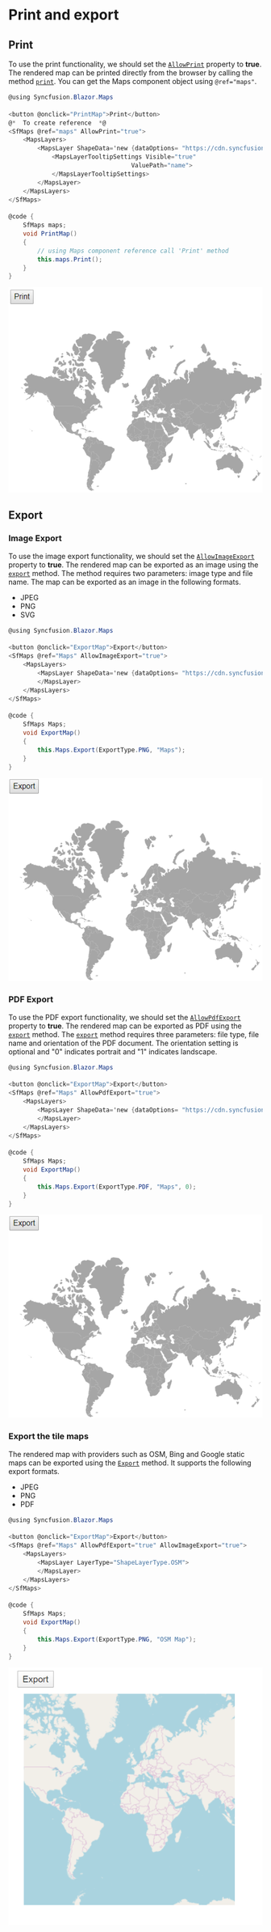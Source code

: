 # Print and export

## Print

To use the print functionality, we should set the [`AllowPrint`](https://help.syncfusion.com/cr/blazor/Syncfusion.Blazor~Syncfusion.Blazor.Maps.SfMaps~AllowPrint.html) property to **true**. The rendered map can be printed directly from the browser by calling the method [`print`](https://help.syncfusion.com/cr/blazor/Syncfusion.Blazor~Syncfusion.Blazor.Maps.SfMaps~Print.html). You can get the Maps component object using `@ref="maps"`.

```csharp
@using Syncfusion.Blazor.Maps

<button @onclick="PrintMap">Print</button>
@*  To create reference  *@
<SfMaps @ref="maps" AllowPrint="true">
    <MapsLayers>
        <MapsLayer ShapeData='new {dataOptions= "https://cdn.syncfusion.com/maps/map-data/world-map.json"}'>
            <MapsLayerTooltipSettings Visible="true"
                                  ValuePath="name">
            </MapsLayerTooltipSettings>
        </MapsLayer>
    </MapsLayers>
</SfMaps>

@code {
    SfMaps maps;
    void PrintMap()
    {
        // using Maps component reference call 'Print' method
        this.maps.Print();
    }
}
```

![Maps with print option](./images/Print/print.png)

## Export

### Image Export

To use the image export functionality, we should set the [`AllowImageExport`](https://help.syncfusion.com/cr/blazor/Syncfusion.Blazor~Syncfusion.Blazor.Maps.SfMaps~AllowImageExport.html) property to **true**. The rendered map can be exported as an image using the [`export`](https://help.syncfusion.com/cr/blazor/Syncfusion.Blazor~Syncfusion.Blazor.Maps.SfMaps~Export.html) method. The method requires two parameters: image type and file name. The map can be exported as an image in the following formats.

* JPEG
* PNG
* SVG

```csharp
@using Syncfusion.Blazor.Maps

<button @onclick="ExportMap">Export</button>
<SfMaps @ref="Maps" AllowImageExport="true">
    <MapsLayers>
        <MapsLayer ShapeData='new {dataOptions= "https://cdn.syncfusion.com/maps/map-data/world-map.json"}'>
        </MapsLayer>
    </MapsLayers>
</SfMaps>

@code {
    SfMaps Maps;
    void ExportMap()
    {
        this.Maps.Export(ExportType.PNG, "Maps");
    }
}
```

![Maps with export option](./images/Print/export.png)

### PDF Export

To use the PDF export functionality, we should set the [`AllowPdfExport`](https://help.syncfusion.com/cr/blazor/Syncfusion.Blazor~Syncfusion.Blazor.Maps.SfMaps~AllowPdfExport.html) property to **true**. The rendered map can be exported as PDF using the [`export`](https://help.syncfusion.com/cr/blazor/Syncfusion.Blazor~Syncfusion.Blazor.Maps.SfMaps~Export.html) method. The [`export`](https://help.syncfusion.com/cr/blazor/Syncfusion.Blazor~Syncfusion.Blazor.Maps.SfMaps~Export.html) method requires three parameters: file type, file name and orientation of the PDF document. The orientation setting is optional and "0" indicates portrait and "1" indicates landscape.

```csharp
@using Syncfusion.Blazor.Maps

<button @onclick="ExportMap">Export</button>
<SfMaps @ref="Maps" AllowPdfExport="true">
    <MapsLayers>
        <MapsLayer ShapeData='new {dataOptions= "https://cdn.syncfusion.com/maps/map-data/world-map.json"}'>
        </MapsLayer>
    </MapsLayers>
</SfMaps>

@code {
    SfMaps Maps;
    void ExportMap()
    {
        this.Maps.Export(ExportType.PDF, "Maps", 0);
    }
}
```

![Maps with export option](./images/Print/export.png)

### Export the tile maps

The rendered map with providers such as OSM, Bing and Google static maps can be exported using the [`Export`](https://help.syncfusion.com/cr/aspnetcore-blazor/Syncfusion.Blazor~Syncfusion.Blazor.Maps.SfMaps~Export.html) method. It supports the following export formats.

* JPEG
* PNG
* PDF

```csharp
@using Syncfusion.Blazor.Maps

<button @onclick="ExportMap">Export</button>
<SfMaps @ref="Maps" AllowPdfExport="true" AllowImageExport="true">
    <MapsLayers>
        <MapsLayer LayerType="ShapeLayerType.OSM">
        </MapsLayer>
    </MapsLayers>
</SfMaps>

@code {
    SfMaps Maps;
    void ExportMap()
    {
        this.Maps.Export(ExportType.PNG, "OSM Map");
    }
}
```

![Maps with export option](./images/Print/osm-export.png)
